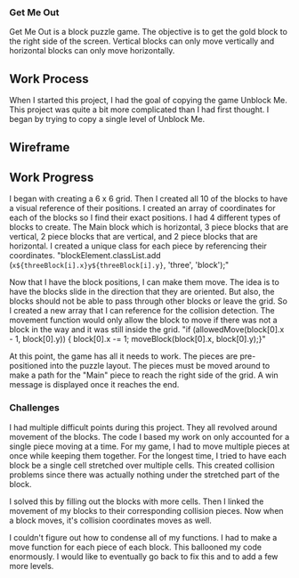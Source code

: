 ### Get Me Out

Get Me Out is a block puzzle game. The objective is to get the gold block to the right side of the screen.
Vertical blocks can only move vertically and horizontal blocks can only move horizontally.

## Work Process

When I started this project, I had the goal of copying the game Unblock Me.
This project was quite a bit more complicated than I had first thought.
I began by trying to copy a single level of Unblock Me.

## Wireframe


## Work Progress

I began with creating a 6 x 6 grid. Then I created all 10 of the blocks to have a visual reference of their positions. 
I created an array of coordinates for each of the blocks so I find their exact positions.
I had 4 different types of blocks to create. The Main block which is horizontal, 3 piece blocks that are vertical, 2 piece blocks that are vertical, and 2 piece blocks that are horizontal.
I created a unique class for each piece by referencing their coordinates.
"blockElement.classList.add (`x${threeBlock[i].x}y${threeBlock[i].y}`, 'three', 'block');"
<br>

Now that I have the block positions, I can make them move.
The idea is to have the blocks slide in the direction that they are oriented. 
But also, the blocks should not be able to pass through other blocks or leave the grid.
So I created a new array that I can reference for the collision detection.
The movement function would only allow the block to move if there was not a block in the way and it was still inside the grid.
"if (allowedMove(block[0].x - 1, block[0].y)) { block[0].x -= 1; moveBlock(block[0].x, block[0].y);}"
<br>

At this point, the game has all it needs to work. The pieces are pre-positioned into the puzzle layout.
The pieces must be moved around to make a path for the "Main" piece to reach the right side of the grid. 
A win message is displayed once it reaches the end.

### Challenges
I had multiple difficult points during this project. They all revolved around movement of the blocks.
The code I based my work on only accounted for a single piece moving at a time. 
For my game, I had to move multiple pieces at once while keeping them together.
For the longest time, I tried to have each block be a single cell stretched over multiple cells.
This created collision problems since there was actually nothing under the stretched part of the block.
<br>

I solved this by filling out the blocks with more cells. 
Then I linked the movement of my blocks to their corresponding collision pieces.
Now when a block moves, it's collision coordinates moves as well.
<br>

I couldn't figure out how to condense all of my functions.
I had to make a move function for each piece of each block. This ballooned my code enormously.
I would like to eventually go back to fix this and to add a few more levels.

